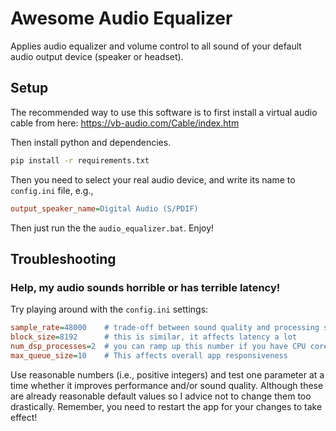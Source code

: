 # Awesome Audio Equalizer

Applies audio equalizer and volume control to all sound of your default audio output device (speaker or headset).

## Setup

The recommended way to use this software is to first install a virtual audio cable from here: https://vb-audio.com/Cable/index.htm

Then install python and dependencies. 

```bash
pip install -r requirements.txt
```

Then you need to select your real audio device, and write its name to `config.ini` file, e.g.,

```ini
output_speaker_name=Digital Audio (S/PDIF)
```

Then just run the the `audio_equalizer.bat`. Enjoy!

## Troubleshooting

### Help, my audio sounds horrible or has terrible latency!

Try playing around with the `config.ini` settings:

```ini
sample_rate=48000    # trade-off between sound quality and processing speed
block_size=8192      # this is similar, it affects latency a lot
num_dsp_processes=2  # you can ramp up this number if you have CPU cores to spare
max_queue_size=10    # This affects overall app responsiveness
```
Use reasonable numbers (i.e., positive integers) and test one parameter at a time whether it improves performance and/or sound quality. Although these are already reasonable default values so I advice not to change them too drastically. Remember, you need to restart the app for your changes to take effect!

